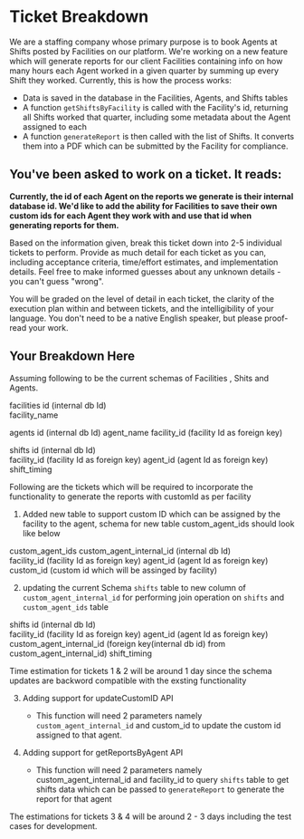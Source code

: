 # Ticket Breakdown
We are a staffing company whose primary purpose is to book Agents at Shifts posted by Facilities on our platform. We're working on a new feature which will generate reports for our client Facilities containing info on how many hours each Agent worked in a given quarter by summing up every Shift they worked. Currently, this is how the process works:

- Data is saved in the database in the Facilities, Agents, and Shifts tables
- A function `getShiftsByFacility` is called with the Facility's id, returning all Shifts worked that quarter, including some metadata about the Agent assigned to each
- A function `generateReport` is then called with the list of Shifts. It converts them into a PDF which can be submitted by the Facility for compliance.

## You've been asked to work on a ticket. It reads:

**Currently, the id of each Agent on the reports we generate is their internal database id. We'd like to add the ability for Facilities to save their own custom ids for each Agent they work with and use that id when generating reports for them.**


Based on the information given, break this ticket down into 2-5 individual tickets to perform. Provide as much detail for each ticket as you can, including acceptance criteria, time/effort estimates, and implementation details. Feel free to make informed guesses about any unknown details - you can't guess "wrong".


You will be graded on the level of detail in each ticket, the clarity of the execution plan within and between tickets, and the intelligibility of your language. You don't need to be a native English speaker, but please proof-read your work.

## Your Breakdown Here


Assuming following to be the current schemas of Facilities , Shits and Agents.

facilities
  id (internal db Id)  
  facility_name

agents
  id (internal db Id) 
  agent_name 
  facility_id (facility Id as foreign key)

shifts
  id (internal db Id)  
  facility_id (facility Id as foreign key)
  agent_id (agent Id as foreign key)
  shift_timing

Following are the tickets which will be required to incorporate the functionality to generate the reports with customId as per facility

1) Added new table to support custom ID which can be assigned by the facility to the agent, schema for new table custom_agent_ids should look like below

custom_agent_ids
  custom_agent_internal_id (internal db Id)  
  facility_id (facility Id as foreign key)
  agent_id (agent Id as foreign key)
  custom_id (custom id which will be assinged by facility)

2) updating the current Schema `shifts` table to new column of `custom_agent_internal_id` for performing join operation on `shifts` and `custom_agent_ids` table

shifts
  id (internal db Id)  
  facility_id (facility Id as foreign key)
  agent_id (agent Id as foreign key)
  custom_agent_internal_id (foreign key(internal db id) from custom_agent_internal_id)
  shift_timing

Time estimation for tickets 1 & 2 will be around  1 day since the schema updates are backword compatible with the exsting functionality

3) Adding support for updateCustomID API

    - This function will need 2 parameters namely `custom_agent_internal_id` and custom_id to update the custom id assigned to that agent.

4) Adding support for getReportsByAgent API

    - This function will need 2 parameters namely custom_agent_internal_id and facility_id to query `shifts` table to get shifts data which can be passed to `generateReport` to generate the report for that agent

The estimations for tickets 3 & 4 will be around 2 - 3 days including the test cases for development.

